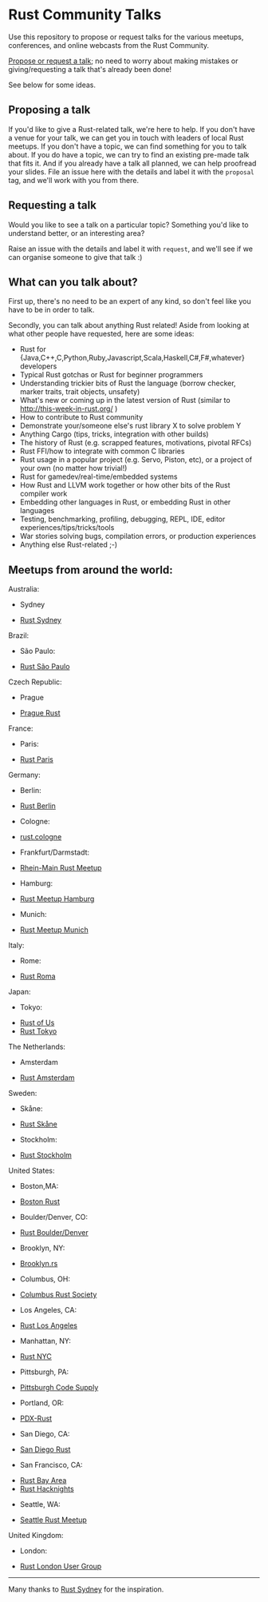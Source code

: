 # Rust Community Talks

Use this repository to propose or request talks for the various meetups,
conferences, and online webcasts from the Rust Community.

[Propose or request a talk](https://github.com/rust-community/talks/issues); no
need to worry about making mistakes or giving/requesting a talk that's already
been done!

See below for some ideas.

## Proposing a talk

If you'd like to give a Rust-related talk, we're here to help. If you don't have a venue for your talk, we can get you in touch with leaders of local Rust meetups. If you don't have a topic, we can find something for you to talk about. If you do have a topic, we can try to find an existing pre-made talk that fits it. And if you already have a talk all planned, we can help proofread your slides. File an issue here with the details and label it with the `proposal` tag, and we'll work with you from there.

## Requesting a talk

Would you like to see a talk on a particular topic? Something you'd like to
understand better, or an interesting area?

Raise an issue with the details and label it with `request`, and we'll see if we
can organise someone to give that talk :)

## What can you talk about?

First up, there's no need to be an expert of any kind, so don't feel like you
have to be in order to talk.

Secondly, you can talk about anything Rust related! Aside from looking at what
other people have requested, here are some ideas:

* Rust for {Java,C++,C,Python,Ruby,Javascript,Scala,Haskell,C#,F#,whatever}
  developers
* Typical Rust gotchas or Rust for beginner programmers
* Understanding trickier bits of Rust the language (borrow checker, marker
  traits, trait objects, unsafety)
* What's new or coming up in the latest version of Rust (similar to
  http://this-week-in-rust.org/ )
* How to contribute to Rust community
* Demonstrate your/someone else's rust library X to solve problem Y
* Anything Cargo (tips, tricks, integration with other builds)
* The history of Rust (e.g. scrapped features, motivations, pivotal RFCs)
* Rust FFI/how to integrate with common C libraries
* Rust usage in a popular project (e.g. Servo, Piston, etc), or a project of
  your own (no matter how trivial!)
* Rust for gamedev/real-time/embedded systems
* How Rust and LLVM work together or how other bits of the Rust compiler work
* Embedding other languages in Rust, or embedding Rust in other languages
* Testing, benchmarking, profiling, debugging, REPL, IDE, editor
  experiences/tips/tricks/tools
* War stories solving bugs, compilation errors, or production experiences
* Anything else Rust-related ;-)

## Meetups from around the world:

Australia:
* Sydney
 - [Rust Sydney](http://www.meetup.com/Rust-Sydney/)

Brazil:
* São Paulo:
 - [Rust São Paulo](http://www.meetup.com/Rust-Sao-Paulo-Meetup)

Czech Republic:
* Prague
 - [Prague Rust](https://www.facebook.com/events/178951015924108)

France:
* Paris:
 - [Rust Paris](http://www.meetup.com/Rust-Paris/)

Germany:

* Berlin:
 - [Rust Berlin](http://www.meetup.com/Rust-Berlin/)
* Cologne:
 - [rust.cologne](http://rust.cologne)
* Frankfurt/Darmstadt:
 - [Rhein-Main Rust Meetup](http://www.meetup.com/Rust-Rhein-Main)
* Hamburg:
 - [Rust Meetup Hamburg](http://www.meetup.com/Rust-Meetup-Hamburg)
* Munich:
 - [Rust Meetup Munich](http://www.meetup.com/rust-munich/)

Italy:

* Rome:
 - [Rust Roma](https://www.meetup.com/Rust-Roma/)

Japan:

* Tokyo:
 - [Rust of Us](https://rust-of-us.doorkeeper.jp/)
 - [Rust Tokyo](http://rust.connpass.com/)

The Netherlands:

* Amsterdam
 - [Rust Amsterdam](http://www.meetup.com/Rust-Amsterdam)

Sweden:

* Skåne:
 - [Rust Skåne](http://www.meetup.com/rust-skane/)
* Stockholm:
 - [Rust Stockholm](http://www.meetup.com/stockholm-rustlang/)
 
United States:

* Boston,MA:
 - [Boston Rust](http://www.meetup.com/BostonRust/)
* Boulder/Denver, CO:
 - [Rust Boulder/Denver](http://www.meetup.com/Rust-Boulder-Denver/)
* Brooklyn, NY:
 - [Brooklyn.rs](http://brooklyn.rs/)
* Columbus, OH:
 - [Columbus Rust Society](http://www.meetup.com/columbus-rs/)
* Los Angeles, CA:
 - [Rust Los Angeles](http://www.meetup.com/Rust-Los-Angeles)
* Manhattan, NY:
 - [Rust NYC](http://www.meetup.com/Rust-NYC/)
* Pittsburgh, PA:
 - [Pittsburgh Code Supply](http://www.meetup.com/Pittsburgh-Code-Supply/)
* Portland, OR:
 - [PDX-Rust](https://groups.google.com/forum/?#!forum/pdx-rust)
* San Diego, CA:
 - [San Diego Rust](http://www.meetup.com/San-Diego-Rust)
* San Francisco, CA:
 - [Rust Bay Area](http://www.meetup.com/Rust-Bay-Area/)
 - [Rust Hacknights](http://www.meetup.com/SF-Rust-Hacknights/)
* Seattle, WA:
 - [Seattle Rust Meetup](https://www.eventbrite.com/e/mozilla-rust-seattle-meetup-tickets-12222326307)

United Kingdom:
 
* London:
 - [Rust London User Group](http://www.meetup.com/Rust-London-User-Group/)

---- 

Many thanks to [Rust Sydney](https://github.com/RustSydney) for the inspiration.
